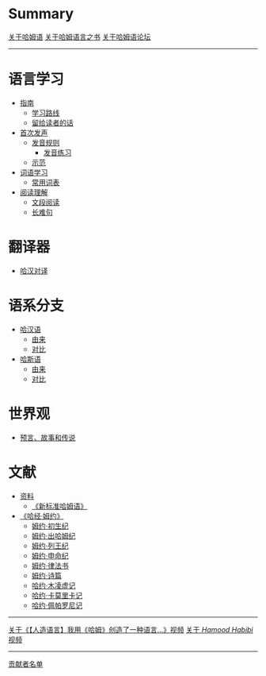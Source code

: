 # Summary

[关于哈姆语](./index.md)
[关于哈姆语言之书](./About_Book.md)
[关于哈姆语论坛]()

---

# 语言学习

- [指南](./Guide/index.md)
  - [学习路线]()
  - [留给读者的话]()
- [首次发声](./Reading/index.md)
  - [发音规则](./Reading/Sound.md)
      - [发音练习]()
  - [示范]()
- [词语学习](./Words/index.md)
  - [常用词表](./Words/List.md)
- [阅读理解]()
  - [文段阅读]()
  - [长难句]()

# 翻译器

- [哈汉对译]()

# 语系分支

- [哈汉语]()
  - [由来]()
  - [对比]()
- [哈斯语]()
  - [由来]()
  - [对比]()

# 世界观

- [预言、故事和传说]()

# 文献

- [资料](./Materials/index.md)
  - [《新标准哈姆语》](./Materials/New_Standard_Hamud.md)
- [《哈经·姆约》](./Materials/Bible_Hamud/index.md)
  - [姆约·初生纪](./Materials/Bible_Hamud/Newborn.md)
  - [姆约·出哈姆纪](./Materials/Bible_Hamud/Hamud.md)
  - [姆约·列王纪](./Materials/Bible_Hamud/Kings.md)
  - [姆约·申命纪](./Materials/Bible_Hamud/Souls.md)
  - [姆约·律法书](./Materials/Bible_Hamud/Laws.md)
  - [姆约·诗篇](./Materials/Bible_Hamud/Poem.md)
  - [哈约·木凌虚记](./Materials/Bible_Hamud/Record_murinsu.md)
  - [哈约·卡莫里卡记](./Materials/Bible_Hamud/Record_gamurig.md)
  - [哈约·佩帕罗尼记](./Materials/Bible_Hamud/Record_bebaron.md)

---

[关于《【人造语言】我用《哈姆》创造了一种语言…》视频](./lib/First_Video.md)
[关于 *Hamood Habibi* 视频](./lib/Hamood_Habibi.md)

---

[贡献者名单](./contributors.md)
